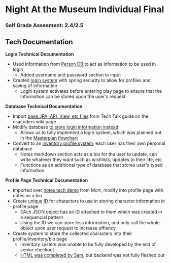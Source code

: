 # Night At the Museum Individual Final

### Self Grade Assesment: 2.4/2.5

## Tech Documentation

**Login Technical Documentation**
- Used information from [Person DB](https://github.com/zenxha/musicgacha/tree/main/src/main/java/com/musicgacha/controllers/database/person) to act as information to be used in login
  - Added username and password section to input  
- Created [login system](https://github.com/zenxha/musicgacha/tree/main/src/main/java/com/musicgacha/controllers/security) with spring security to allow for profiles and saving of information
  - Login system activates before entering play page to ensure that the information can be stored upon the user's request

**Database Technical Documentation**
- Import [base JPA, API, View, etc files](https://github.com/zenxha/musicgacha/tree/main/src/main/java/com/musicgacha/controllers/database/person) from Tech Talk guide on the csacoders wiki page
- Modify database [to store login information instead](https://github.com/zenxha/musicgacha/tree/main/src/main/java/com/musicgacha/controllers/database)
  - Allows us to fully implement a login system, which was planned out in the [Masterplan flowchart](https://docs.google.com/drawings/d/1J8H0ygz2QkCI40XRQpPd7W-9kpfUwOEN2dKYtuCUNqI/edit?usp=sharing)
- Convert to an [inventory profile system](https://github.com/zenxha/musicgacha/tree/main/src/main/java/com/musicgacha/controllers/database/note), each user has their own personal database
  - Notes markdown section acts as a bio for the user to update, can write whatever they want such as wishlists, updates to their life, etc
  - Functions as an additional type of database that stores user's typed information

**Profile Page Technical Documentation**
- Imported over [notes tech demo](https://github.com/zenxha/musicgacha/tree/main/src/main/java/com/musicgacha/controllers/database/note) from Mort, modify into profile page with notes as a bio
- Create [unique ID](https://github.com/zenxha/musicgacha/blob/6a1ef76752ce09fdc7434989592676fa50d11ee0/src/main/resources/static/json/characters/common.json#L30) for characters to use in storing character information in profile page
  - EAch JSON object has an ID attached to them which was created in a sequencial pattern
  - Using the ID we can store less information, and only call the whole object upon user request to increase effiency 
- Create system to store the collected characters into their profile/inventory/bio page
  - Inventory system was unable to be fully developed by the end of senior checkout
  - [HTML was completed by Sam](https://github.com/zenxha/musicgacha/blob/main/src/main/resources/templates/homesite/inventory.html), but backend was not fully fleshed out
